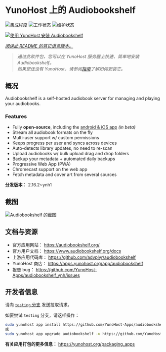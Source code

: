 <!--
注意：此 README 由 <https://github.com/YunoHost/apps/tree/master/tools/readme_generator> 自动生成
请勿手动编辑。
-->

# YunoHost 上的 Audiobookshelf

[![集成程度](https://dash.yunohost.org/integration/audiobookshelf.svg)](https://ci-apps.yunohost.org/ci/apps/audiobookshelf/) ![工作状态](https://ci-apps.yunohost.org/ci/badges/audiobookshelf.status.svg) ![维护状态](https://ci-apps.yunohost.org/ci/badges/audiobookshelf.maintain.svg)

[![使用 YunoHost 安装 Audiobookshelf](https://install-app.yunohost.org/install-with-yunohost.svg)](https://install-app.yunohost.org/?app=audiobookshelf)

*[阅读此 README 的其它语言版本。](./ALL_README.md)*

> *通过此软件包，您可以在 YunoHost 服务器上快速、简单地安装 Audiobookshelf。*  
> *如果您还没有 YunoHost，请参阅[指南](https://yunohost.org/install)了解如何安装它。*

## 概况

Audiobookshelf is a self-hosted audiobook server for managing and playing your audiobooks.

### Features

* Fully **open-source**, including the [android & iOS app](https://github.com/advplyr/audiobookshelf-app) *(in beta)*
* Stream all audiobook formats on the fly
* Multi-user support w/ custom permissions
* Keeps progress per user and syncs across devices
* Auto-detects library updates, no need to re-scan
* Upload audiobooks w/ bulk upload drag and drop folders
* Backup your metadata + automated daily backups
* Progressive Web App (PWA)
* Chromecast support on the web app
* Fetch metadata and cover art from several sources

**分发版本：** 2.16.2~ynh1

## 截图

![Audiobookshelf 的截图](./doc/screenshots/audiobookshelf.jpg)

## 文档与资源

- 官方应用网站： <https://audiobookshelf.org/>
- 官方用户文档： <https://www.audiobookshelf.org/docs>
- 上游应用代码库： <https://github.com/advplyr/audiobookshelf>
- YunoHost 商店： <https://apps.yunohost.org/app/audiobookshelf>
- 报告 bug： <https://github.com/YunoHost-Apps/audiobookshelf_ynh/issues>

## 开发者信息

请向 [`testing` 分支](https://github.com/YunoHost-Apps/audiobookshelf_ynh/tree/testing) 发送拉取请求。

如要尝试 `testing` 分支，请这样操作：

```bash
sudo yunohost app install https://github.com/YunoHost-Apps/audiobookshelf_ynh/tree/testing --debug
或
sudo yunohost app upgrade audiobookshelf -u https://github.com/YunoHost-Apps/audiobookshelf_ynh/tree/testing --debug
```

**有关应用打包的更多信息：** <https://yunohost.org/packaging_apps>
